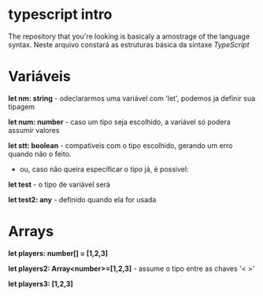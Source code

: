 # typescript intro

The repository that you're looking is basicaly a amostrage of the
language syntax. Neste arquivo constará as estruturas básica da sintaxe _TypeScript_

# Variáveis

<b>let nm: string</b>      - odeclararmos uma variável com 'let', podemos ja definir sua tipagem

<b>let num: number</b>    - caso um tipo seja escolhido, a variável só podera assumir valores 

<b>let stt: boolean</b>    - compatíveis com o tipo escolhido, gerando um erro quando não o feito.

- ou, caso não queira especificar o tipo já, é possivel:

<b>let test</b>            - o tipo de variável será 

<b>let test2: any</b>      - definido quando ela for usada

# Arrays

<b>let players: number[] = [1,2,3]</b>

<b>let players2: Array&lt;number&gt;=[1,2,3]</b>     - assume o tipo entre as chaves '< >'

<b>let players3: [1,2,3]</b>

